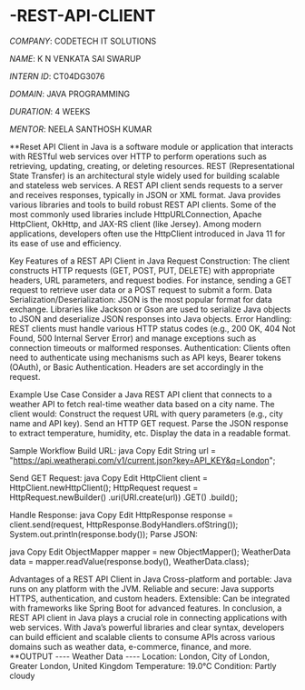 # -REST-API-CLIENT
*COMPANY*: CODETECH IT SOLUTIONS

*NAME*: K N VENKATA SAI SWARUP

*INTERN ID*: CT04DG3076

*DOMAIN*: JAVA PROGRAMMING

*DURATION*: 4 WEEKS

*MENTOR*: NEELA SANTHOSH KUMAR

**Reset API Client in Java is a software module or application that interacts with RESTful web services over HTTP to perform operations such as retrieving, updating, creating, or deleting resources. REST (Representational State Transfer) is an architectural style widely used for building scalable and stateless web services. A REST API client sends requests to a server and receives responses, typically in JSON or XML format.
Java provides various libraries and tools to build robust REST API clients. Some of the most commonly used libraries include HttpURLConnection, Apache HttpClient, OkHttp, and JAX-RS client (like Jersey). Among modern applications, developers often use the HttpClient introduced in Java 11 for its ease of use and efficiency.

Key Features of a REST API Client in Java
Request Construction:
The client constructs HTTP requests (GET, POST, PUT, DELETE) with appropriate headers, URL parameters, and request bodies. For instance, sending a GET request to retrieve user data or a POST request to submit a form.
Data Serialization/Deserialization:
JSON is the most popular format for data exchange. Libraries like Jackson or Gson are used to serialize Java objects to JSON and deserialize JSON responses into Java objects.
Error Handling:
REST clients must handle various HTTP status codes (e.g., 200 OK, 404 Not Found, 500 Internal Server Error) and manage exceptions such as connection timeouts or malformed responses.
Authentication:
Clients often need to authenticate using mechanisms such as API keys, Bearer tokens (OAuth), or Basic Authentication. Headers are set accordingly in the request.

Example Use Case
Consider a Java REST API client that connects to a weather API to fetch real-time weather data based on a city name. The client would:
Construct the request URL with query parameters (e.g., city name and API key).
Send an HTTP GET request.
Parse the JSON response to extract temperature, humidity, etc.
Display the data in a readable format.

Sample Workflow
Build URL:
java
Copy
Edit
String url = "https://api.weatherapi.com/v1/current.json?key=API_KEY&q=London";

Send GET Request:
java
Copy
Edit
HttpClient client = HttpClient.newHttpClient();
HttpRequest request = HttpRequest.newBuilder()
        .uri(URI.create(url))
        .GET()
        .build();
        
Handle Response:
java
Copy
Edit
HttpResponse<String> response = client.send(request, HttpResponse.BodyHandlers.ofString());
System.out.println(response.body());
Parse JSON:

java
Copy
Edit
ObjectMapper mapper = new ObjectMapper();
WeatherData data = mapper.readValue(response.body(), WeatherData.class);

Advantages of a REST API Client in Java
Cross-platform and portable: Java runs on any platform with the JVM.
Reliable and secure: Java supports HTTPS, authentication, and custom headers.
Extensible: Can be integrated with frameworks like Spring Boot for advanced features.
In conclusion, a REST API client in Java plays a crucial role in connecting applications with web services. With Java’s powerful libraries and clear syntax, developers can build efficient and scalable clients to consume APIs across various domains such as weather data, e-commerce, finance, and more.
**OUTPUT
---- Weather Data ----
Location: London, City of London, Greater London, United Kingdom
Temperature: 19.0°C
Condition: Partly cloudy

